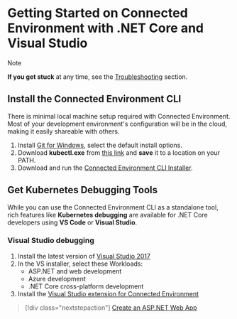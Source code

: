 # Getting Started on Connected Environment with .NET Core and Visual Studio

> [!Note]
> **If you get stuck** at any time, see the [Troubleshooting](troubleshooting.md) section.

## Install the Connected Environment CLI
There is minimal local machine setup required with Connected Environment. Most of your development environment's configuration will be in the cloud, making it easily shareable with others.

1. Install [Git for Windows](https://git-scm.com/downloads), select the default install options. 
1. Download **kubectl.exe** from [this link](https://storage.googleapis.com/kubernetes-release/release/v1.9.0/bin/windows/amd64/kubectl.exe) and **save** it to a location on your PATH.
1. Download and run the [Connected Environment CLI Installer](https://aka.ms/get-vsce-windows). 

## Get Kubernetes Debugging Tools
While you can use the Connected Environment CLI as a standalone tool, rich features like **Kubernetes debugging** are available for .NET Core developers using **VS Code** or **Visual Studio**.

### Visual Studio debugging 
1. Install the latest version of [Visual Studio 2017](https://www.visualstudio.com/vs/)
1. In the VS installer, select these Workloads:
    * ASP.NET and web development
    * Azure development
    * .NET Core cross-platform development
1. Install the [Visual Studio extension for Connected Environment](https://aka.ms/get-vsce-visualstudio)


> [!div class="nextstepaction"]
> [Create an ASP.NET Web App](get-started-netcore-visualstudio-02.md)